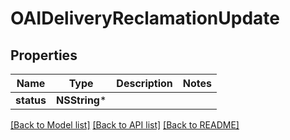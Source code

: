 # OAIDeliveryReclamationUpdate

## Properties
Name | Type | Description | Notes
------------ | ------------- | ------------- | -------------
**status** | **NSString*** |  | 

[[Back to Model list]](../README.md#documentation-for-models) [[Back to API list]](../README.md#documentation-for-api-endpoints) [[Back to README]](../README.md)


